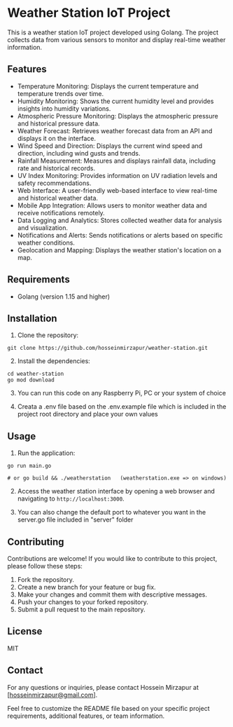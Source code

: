 # Weather Station IoT Project

This is a weather station IoT project developed using Golang. The project collects data from various sensors to monitor and display real-time weather information.

## Features

- Temperature Monitoring: Displays the current temperature and temperature trends over time.
- Humidity Monitoring: Shows the current humidity level and provides insights into humidity variations.
- Atmospheric Pressure Monitoring: Displays the atmospheric pressure and historical pressure data.
- Weather Forecast: Retrieves weather forecast data from an API and displays it on the interface.
- Wind Speed and Direction: Displays the current wind speed and direction, including wind gusts and trends.
- Rainfall Measurement: Measures and displays rainfall data, including rate and historical records.
- UV Index Monitoring: Provides information on UV radiation levels and safety recommendations.
- Web Interface: A user-friendly web-based interface to view real-time and historical weather data.
- Mobile App Integration: Allows users to monitor weather data and receive notifications remotely.
- Data Logging and Analytics: Stores collected weather data for analysis and visualization.
- Notifications and Alerts: Sends notifications or alerts based on specific weather conditions.
- Geolocation and Mapping: Displays the weather station's location on a map.

## Requirements

- Golang (version 1.15 and higher)

## Installation

1. Clone the repository:

```
git clone https://github.com/hosseinmirzapur/weather-station.git
```

2. Install the dependencies:

```
cd weather-station
go mod download
```

3. You can run this code on any Raspberry Pi, PC or your system of choice

4. Creata a .env file based on the .env.example file which is included in the project root directory and place your own values

## Usage

1. Run the application:

```
go run main.go

# or go build && ./weatherstation   (weatherstation.exe => on windows)
```

2. Access the weather station interface by opening a web browser and navigating to `http://localhost:3000`.

3. You can also change the default port to whatever you want in the server.go file included in "server" folder

## Contributing

Contributions are welcome! If you would like to contribute to this project, please follow these steps:

1. Fork the repository.
2. Create a new branch for your feature or bug fix.
3. Make your changes and commit them with descriptive messages.
4. Push your changes to your forked repository.
5. Submit a pull request to the main repository.

## License

MIT

## Contact

For any questions or inquiries, please contact Hossein Mirzapur at [hosseinmirzapur@gmail.com].

Feel free to customize the README file based on your specific project requirements, additional features, or team information.
